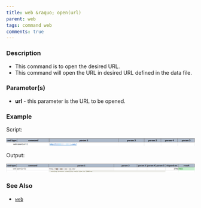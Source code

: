 ```yaml
---
title: web &raquo; open(url)
parent: web
tags: command web
comments: true
---
```


### Description

*   This command is to open the desired URL.
*   This command will open the URL in desired URL defined in the data file.

### Parameter(s)

- **url** - this parameter is the URL to be opened.

### Example

Script:

![](image/open_01.png)

Output:

![](image/open_02.png)

### See Also

*   [`web`](index)